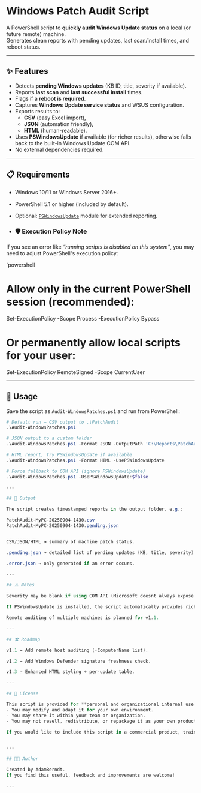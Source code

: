 # Windows Patch Audit Script

A PowerShell script to **quickly audit Windows Update status** on a local (or future remote) machine.  
Generates clean reports with pending updates, last scan/install times, and reboot status.

---

## ✨ Features
- Detects **pending Windows updates** (KB ID, title, severity if available).
- Reports **last scan** and **last successful install** times.
- Flags if a **reboot is required**.
- Captures **Windows Update service status** and WSUS configuration.
- Exports results to:
  - **CSV** (easy Excel import),
  - **JSON** (automation friendly),
  - **HTML** (human-readable).
- Uses **PSWindowsUpdate** if available (for richer results), otherwise falls back to the built-in Windows Update COM API.
- No external dependencies required.

---

## 📋 Requirements
- Windows 10/11 or Windows Server 2016+.
- PowerShell 5.1 or higher (included by default).
- Optional: [`PSWindowsUpdate`](https://www.powershellgallery.com/packages/PSWindowsUpdate) module for extended reporting.

- ### 🛡️ Execution Policy Note
If you see an error like *“running scripts is disabled on this system”*,
you may need to adjust PowerShell's execution policy:

`powershell
# Allow only in the current PowerShell session (recommended):
Set-ExecutionPolicy -Scope Process -ExecutionPolicy Bypass

# Or permanently allow local scripts for your user:
Set-ExecutionPolicy RemoteSigned -Scope CurrentUser


---

## 🚀 Usage

Save the script as `Audit-WindowsPatches.ps1` and run from PowerShell:

```powershell
# Default run – CSV output to .\PatchAudit
.\Audit-WindowsPatches.ps1

# JSON output to a custom folder
.\Audit-WindowsPatches.ps1 -Format JSON -OutputPath 'C:\Reports\PatchAudit'

# HTML report, try PSWindowsUpdate if available
.\Audit-WindowsPatches.ps1 -Format HTML -UsePSWindowsUpdate

# Force fallback to COM API (ignore PSWindowsUpdate)
.\Audit-WindowsPatches.ps1 -UsePSWindowsUpdate:$false

---

## 📂 Output

The script creates timestamped reports in the output folder, e.g.:

PatchAudit-MyPC-20250904-1430.csv
PatchAudit-MyPC-20250904-1430.pending.json


CSV/JSON/HTML → summary of machine patch status.

.pending.json → detailed list of pending updates (KB, title, severity).

.error.json → only generated if an error occurs.

---

## ⚠️ Notes

Severity may be blank if using COM API (Microsoft doesnt always expose it.)

If PSWindowsUpdate is installed, the script automatically provides richer fields.

Remote auditing of multiple machines is planned for v1.1.

---

## 🛠️ Roadmap

v1.1 → Add remote host auditing (-ComputerName list).

v1.2 → Add Windows Defender signature freshness check.

v1.3 → Enhanced HTML styling + per-update table.

---

## 📜 License

This script is provided for **personal and organizational internal use only**.  
- You may modify and adapt it for your own environment.  
- You may share it within your team or organization.  
- You may not resell, redistribute, or repackage it as your own product.  

If you would like to include this script in a commercial product, training package, or distribution, please contact the author for permission.


---

## 👨‍💻 Author

Created by AdamBerndt.
If you find this useful, feedback and improvements are welcome!

---
